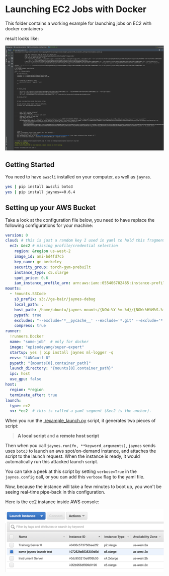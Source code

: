 # Launching EC2 Jobs with Docker

This folder contains a working example for launching jobs on EC2 with docker containers

result looks like:

![ec2 launch screenshot](./figures/ec2-launch-screenshot.png)

## Getting Started

You need to have `awscli` installed on your computer, as well as `jaynes`.
```bash
yes | pip install awscli boto3
yes | pip install jaynes==0.6.4
```

## Setting up your AWS Bucket

Take a look at the configuration file below, you need to have replace the following configurations for your machine:
```yaml
version: 0
cloud: # this is just a random key I used in yaml to hold this fragment.
  ec2: &ec2 # missing profile/credential selection
    region: &region us-west-2
    image_id: ami-bd4fd7c5
    key_name: ge-berkeley
    security_group: torch-gym-prebuilt
    instance_type: c5.xlarge
    spot_price: 0.6
    iam_instance_profile_arn: arn:aws:iam::055406702465:instance-profile/main
mounts:
  - !mounts.S3Code
    s3_prefix: s3://ge-bair/jaynes-debug
    local_path: .
    host_path: /home/ubuntu/jaynes-mounts/{NOW:%Y-%m-%d}/{NOW:%H%M%S.%f}
    pypath: true
    excludes: "--exclude='*__pycache__' --exclude='*.git' --exclude='*.idea' --exclude='*.egg-info' --exclude='*.pkl'"
    compress: true
runner:
  !runners.Docker
  name: "some-job"  # only for docker
  image: "episodeyang/super-expert"
  startup: yes | pip install jaynes ml-logger -q
  envs: "LANG=utf-8"
  pypath: "{mounts[0].container_path}"
  launch_directory: "{mounts[0].container_path}"
  ipc: host
  use_gpu: false
host:
  region: *region
  terminate_after: true
launch:
  type: ec2
  <<: *ec2  # this is called a yaml segment (&ec2 is the anchor).
```

When you run the [./example_launch.py](launch_entry.py) script, it generates two pieces of script:
> **A local script** and **a remote host script**

Then when you call `jaynes.run(fn, **keyword_arguments)`, `jaynes` sends uses `boto3` to launch an aws spot/on-demand 
instance, and attaches the script to the launch request. When the instance is ready, it would automatically run this
attacked launch script.

You can take a peek at this script by setting `verbose=True` in the `jaynes.config` call, or you can add this 
`verbose` flag to the yaml file.

Now, because the instance will take a few minutes to boot up, you won't be seeing real-time pipe-back in this 
configuration.

Here is the ec2 instance inside AWS console:

![./figures/launched-ec2-screenshot.png](./figures/launched-ec2-screenshot.png)
